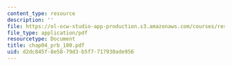 ```yaml
---
content_type: resource
description: ''
file: https://ol-ocw-studio-app-production.s3.amazonaws.com/courses/res-6-001-continuum-electromechanics-spring-2009/d2dc845f8e5879d3b5f7717930ade956_chap04_prb_100.pdf
file_type: application/pdf
resourcetype: Document
title: chap04_prb_100.pdf
uid: d2dc845f-8e58-79d3-b5f7-717930ade956
---
```

